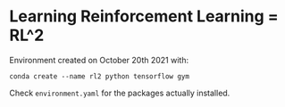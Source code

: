 # Learning Reinforcement Learning = RL^2

Environment created on October 20th 2021 with:
```
conda create --name rl2 python tensorflow gym
```
Check `environment.yaml` for the packages actually installed.

